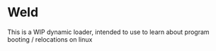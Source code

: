 # Weld
This is a WIP dynamic loader, intended to use to learn about program booting / relocations on linux
